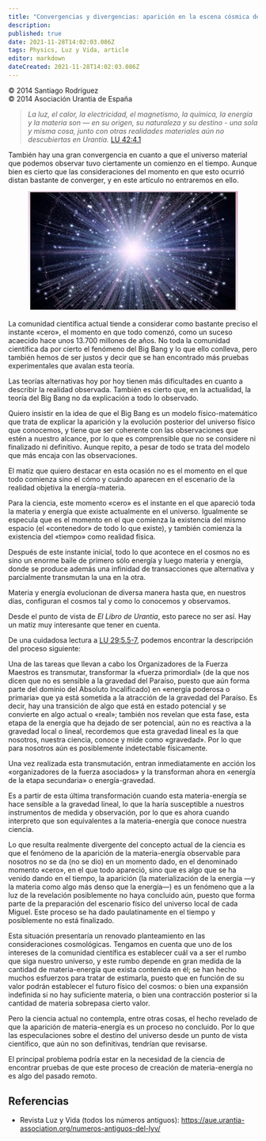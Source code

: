 ```yaml
---
title: "Convergencias y divergencias: aparición en la escena cósmica de la materia-energía"
description: 
published: true
date: 2021-11-28T14:02:03.086Z
tags: Physics, Luz y Vida, article
editor: markdown
dateCreated: 2021-11-28T14:02:03.086Z
---
```


<p class="v-card v-sheet theme--light grey lighten-3 px-2">© 2014 Santiago Rodríguez<br>© 2014 Asociación Urantia de España</p>

> _La luz, el calor, la electricidad, el magnetismo, la química, la energía y la materia son — en su origen, su naturaleza y su destino - una sola y misma cosa, junto con otras realidades materiales aún no descubiertas en Urantia._ [LU 42:4.1](/es/The_Urantia_Book/42#p4_1)

También hay una gran convergencia en cuanto a que el universo material que podemos observar tuvo ciertamente un comienzo en el tiempo. Aunque bien es cierto que las consideraciones del momento en que esto ocurrió distan bastante de converger, y en este artículo no entraremos en ello.

<figure id="Figure_1" class="image urantiapedia">
<img src="/image/article/Luz_y_Vida/LyV38/06.jpg">
</figure>

La comunidad científica actual tiende a considerar como bastante preciso el instante «cero», el momento en que todo comenzó, como un suceso acaecido hace unos 13.700 millones de años. No toda la comunidad científica da por cierto el fenómeno del Big Bang y lo que ello conlleva, pero también hemos de ser justos y decir que se han encontrado más pruebas experimentales que avalan esta teoría.

Las teorías alternativas hoy por hoy tienen más dificultades en cuanto a describir la realidad observada. También es cierto que, en la actualidad, la teoría del Big Bang no da explicación a todo lo observado.

Quiero insistir en la idea de que el Big Bang es un modelo físico-matemático que trata de explicar la aparición y la evolución posterior del universo físico que conocemos, y tiene que ser coherente con las observaciones que estén a nuestro alcance, por lo que es comprensible que no se considere ni finalizado ni definitivo. Aunque repito, a pesar de todo se trata del modelo que más encaja con las observaciones.

El matiz que quiero destacar en esta ocasión no es el momento en el que todo comienza sino el cómo y cuándo aparecen en el escenario de la realidad objetiva la energía-materia. 

Para la ciencia, este momento «cero» es el instante en el que apareció toda la materia y energía que existe actualmente en el universo. Igualmente se especula que es el momento en el que comienza la existencia del mismo espacio (el «contenedor» de todo lo que existe), y también comienza la existencia del «tiempo» como realidad física.

Después de este instante inicial, todo lo que acontece en el cosmos no es sino un enorme baile de primero sólo energía y luego materia y energía, donde se produce además una infinidad de transacciones que alternativa y parcialmente transmutan la una en la otra.

Materia y energía evolucionan de diversa manera hasta que, en nuestros días, configuran el cosmos tal y como lo conocemos y observamos.

Desde el punto de vista de _El Libro de Urantia_, esto parece no ser así. Hay un matiz muy interesante que tener en cuenta.

De una cuidadosa lectura a [LU 29:5.5-7](/es/The_Urantia_Book/29#p5_5), podemos encontrar la descripción del proceso siguiente:

Una de las tareas que llevan a cabo los Organizadores de la Fuerza Maestros es transmutar, transformar la «fuerza primordial» (de la que nos dicen que no es sensible a la gravedad del Paraíso, puesto que aún forma parte del dominio del Absoluto Incalificado) en «energía poderosa o primaria» que ya está sometida a la atracción de la gravedad del Paraíso. Es decir, hay una transición de algo que está en estado potencial y se convierte en algo actual o «real»; también nos revelan que esta fase, esta etapa de la energía que ha dejado de ser potencial, aún no es reactiva a la gravedad local o lineal, recordemos que esta gravedad lineal es la que nosotros, nuestra ciencia, conoce y mide como «gravedad». Por lo que para nosotros aún es posiblemente indetectable físicamente.

Una vez realizada esta transmutación, entran inmediatamente en acción los «organizadores de la fuerza asociados» y la transforman ahora en «energía de la etapa secundaria» o energía-gravedad.

Es a partir de esta última transformación cuando esta materia-energía se hace sensible a la gravedad lineal, lo que la haría susceptible a nuestros instrumentos de medida y observación, por lo que es ahora cuando interpreto que son equivalentes a la materia-energía que conoce nuestra ciencia.

Lo que resulta realmente divergente del concepto actual de la ciencia es que el fenómeno de la aparición de la materia-energía observable para nosotros no se da (no se dio) en un momento dado, en el denominado momento «cero», en el que todo apareció, sino que es algo que se ha venido dando en el tiempo, la aparición (la materialización de la energía —y la materia como algo más denso que la energía—) es un fenómeno que a la luz de la revelación posiblemente no haya concluido aún, puesto que forma parte de la preparación del escenario físico del universo local de cada Miguel. Este proceso se ha dado paulatinamente en el tiempo y posiblemente no está finalizado.

Esta situación presentaría un renovado planteamiento en las consideraciones cosmológicas. Tengamos en cuenta que uno de los intereses de la comunidad científica es establecer cuál va a ser el rumbo que siga nuestro universo, y este rumbo depende en gran medida de la cantidad de materia-energía que exista contenida en él; se han hecho muchos esfuerzos para tratar de estimarla, puesto que en función de su valor podrán establecer el futuro físico del cosmos: o bien una expansión indefinida si no hay suficiente materia, o bien una contracción posterior si la cantidad de materia sobrepasa cierto valor.

Pero la ciencia actual no contempla, entre otras cosas, el hecho revelado de que la aparición de materia-energía es un proceso no concluido. Por lo que las especulaciones sobre el destino del universo desde un punto de vista científico, que aún no son definitivas, tendrían que revisarse.

El principal problema podría estar en la necesidad de la ciencia de encontrar pruebas de que este proceso de creación de materia-energía no es algo del pasado remoto.

## Referencias

- Revista Luz y Vida (todos los números antiguos): https://aue.urantia-association.org/numeros-antiguos-del-lyv/